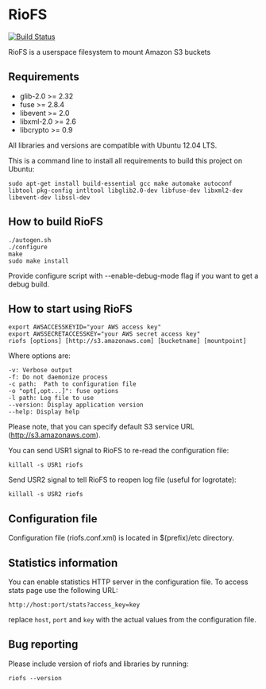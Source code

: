 # RioFS

[![Build Status](https://secure.travis-ci.org/skoobe/riofs.png)](https://travis-ci.org/skoobe/riofs)

RioFS is a userspace filesystem to mount Amazon S3 buckets

Requirements
------------

* glib-2.0 >= 2.32
* fuse >= 2.8.4
* libevent >= 2.0
* libxml-2.0 >= 2.6
* libcrypto >= 0.9

All libraries and versions are compatible with Ubuntu 12.04 LTS.

This is a command line to install all requirements to build this project on Ubuntu:

```
sudo apt-get install build-essential gcc make automake autoconf libtool pkg-config intltool libglib2.0-dev libfuse-dev libxml2-dev libevent-dev libssl-dev
```

How to build RioFS
------------------

```
./autogen.sh
./configure
make
sudo make install
```

Provide configure script with --enable-debug-mode flag if you want to get a debug build.

How to start using RioFS
------------------------

```
export AWSACCESSKEYID="your AWS access key"
export AWSSECRETACCESSKEY="your AWS secret access key"
riofs [options] [http://s3.amazonaws.com] [bucketname] [mountpoint]
```

Where options are:

```
-v: Verbose output
-f: Do not daemonize process
-c path:  Path to configuration file
-o "opt[,opt...]": fuse options
-l path: Log file to use
--version: Display application version
--help: Display help
```

Please note, that you can specify default S3 service URL (http://s3.amazonaws.com).

You can send USR1 signal to RioFS to re-read the configuration file:
```
killall -s USR1 riofs
```

Send USR2 signal to tell RioFS to reopen log file (useful for logrotate):
```
killall -s USR2 riofs
```

Configuration file
------------------
    
Configuration file (riofs.conf.xml) is located in $(prefix)/etc directory.


Statistics information
------------------

You can enable statistics HTTP server in the configuration file. 
To access stats page use the following URL:
```
http://host:port/stats?access_key=key
```
replace ```host```, ```port``` and ```key``` with the actual values from the configuration file.


Bug reporting
-------------
    
Please include version of riofs and libraries by running:

```
riofs --version
```
